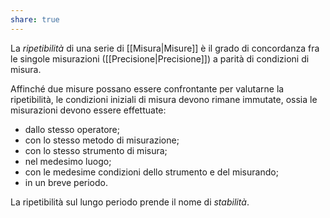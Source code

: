 ```yaml
---
share: true
---
```

La *ripetibilità* di una serie di [[Misura|Misure]] è il grado di concordanza fra le singole misurazioni ([[Precisione|Precisione]]) a parità di condizioni di misura.

Affinché due misure possano essere confrontante per valutarne la ripetibilità, le condizioni iniziali di misura devono rimane immutate, ossia le misurazioni devono essere effettuate:
- dallo stesso operatore;
- con lo stesso metodo di misurazione;
- con lo stesso strumento di misura;
- nel medesimo luogo;
- con le medesime condizioni dello strumento e del misurando;
- in un breve periodo.

La ripetibilità sul lungo periodo prende il nome di *stabilità*.
